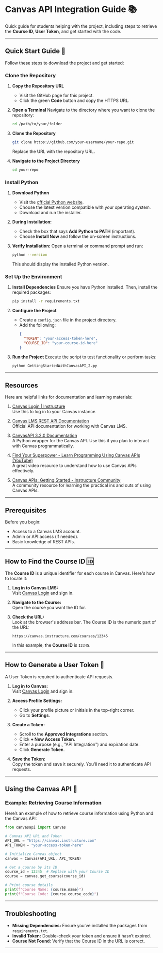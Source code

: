 # Canvas API Integration Guide 📚

Quick guide for students helping with the project, including steps to retrieve the **Course ID**, **User Token**, and get started with the code.

---

## Quick Start Guide 🚀

Follow these steps to download the project and get started:

### Clone the Repository

1. **Copy the Repository URL**
   - Visit the GitHub page for this project.
   - Click the green **Code** button and copy the HTTPS URL.

2. **Open a Terminal**
   Navigate to the directory where you want to clone the repository:
   ```sh
   cd /path/to/your/folder
   ```

3. **Clone the Repository**
   ```sh
   git clone https://github.com/your-username/your-repo.git
   ```
   Replace the URL with the repository URL.

4. **Navigate to the Project Directory**
   ```sh
   cd your-repo
   ```

### Install Python

1. **Download Python**
   - Visit the [official Python website](https://www.python.org/downloads/).
   - Choose the latest version compatible with your operating system.
   - Download and run the installer.

2. **During Installation:**
   - Check the box that says **Add Python to PATH** (important).
   - Choose **Install Now** and follow the on-screen instructions.

3. **Verify Installation:**
   Open a terminal or command prompt and run:
   ```sh
   python --version
   ```
   This should display the installed Python version.

### Set Up the Environment

1. **Install Dependencies**
   Ensure you have Python installed. Then, install the required packages:
   ```sh
   pip install -r requirements.txt
   ```

2. **Configure the Project**
   - Create a `config.json` file in the project directory.
   - Add the following:
     ```json
     {
       "TOKEN": "your-access-token-here",
       "COURSE_ID": "your-course-id-here"
     }
     ```

3. **Run the Project**
   Execute the script to test functionality or perform tasks:
   ```sh
   python GettingStartedWithCanvasAPI_2.py
   ```

---

## Resources

Here are helpful links for documentation and learning materials:

1. [Canvas Login | Instructure](https://canvas.instructure.com/)  
   Use this to log in to your Canvas instance.

2. [Canvas LMS REST API Documentation](https://canvas.instructure.com/doc/api/)  
   Official API documentation for working with Canvas LMS.

3. [CanvasAPI 3.2.0 Documentation](https://canvasapi.readthedocs.io/)  
   A Python wrapper for the Canvas API. Use this if you plan to interact with Canvas programmatically.

4. [Find Your Superpower - Learn Programming Using Canvas APIs (YouTube)](https://www.youtube.com/watch?v=6AEzuo7gElM)  
   A great video resource to understand how to use Canvas APIs effectively.

5. [Canvas APIs: Getting Started - Instructure Community](https://community.canvaslms.com/t5/Canvas-Developers-Group/Canvas-APIs-Getting-started-the-practical-ins-and-outs-gotchas/ba-p/263685)  
   A community resource for learning the practical ins and outs of using Canvas APIs.

---

## Prerequisites

Before you begin:
- Access to a Canvas LMS account.
- Admin or API access (if needed).
- Basic knowledge of REST APIs.

---

## How to Find the Course ID 🆔

The **Course ID** is a unique identifier for each course in Canvas. Here's how to locate it:

1. **Log in to Canvas LMS:**  
   Visit [Canvas Login](https://canvas.instructure.com/) and sign in.

2. **Navigate to the Course:**  
   Open the course you want the ID for.

3. **Check the URL:**  
   Look at the browser's address bar. The Course ID is the numeric part of the URL:
   ```
   https://canvas.instructure.com/courses/12345
   ```
   In this example, the **Course ID** is `12345`.

---

## How to Generate a User Token 🔑

A User Token is required to authenticate API requests.

1. **Log in to Canvas:**  
   Visit [Canvas Login](https://canvas.instructure.com/) and sign in.

2. **Access Profile Settings:**
   - Click your profile picture or initials in the top-right corner.
   - Go to **Settings**.

3. **Create a Token:**
   - Scroll to the **Approved Integrations** section.
   - Click **+ New Access Token**.
   - Enter a purpose (e.g., "API Integration") and expiration date.
   - Click **Generate Token**.

4. **Save the Token:**  
   Copy the token and save it securely. You’ll need it to authenticate API requests.

---

## Using the Canvas API 🚀

### Example: Retrieving Course Information
Here’s an example of how to retrieve course information using Python and the Canvas API:

```python
from canvasapi import Canvas

# Canvas API URL and Token
API_URL = "https://canvas.instructure.com"
API_TOKEN = "your-access-token-here"

# Initialize Canvas object
canvas = Canvas(API_URL, API_TOKEN)

# Get a course by its ID
course_id = 12345  # Replace with your Course ID
course = canvas.get_course(course_id)

# Print course details
print(f"Course Name: {course.name}")
print(f"Course Code: {course.course_code}")
```

---

## Troubleshooting

- **Missing Dependencies:** Ensure you’ve installed the packages from `requirements.txt`.
- **Invalid Token:** Double-check your token and ensure it hasn’t expired.
- **Course Not Found:** Verify that the Course ID in the URL is correct.

---

